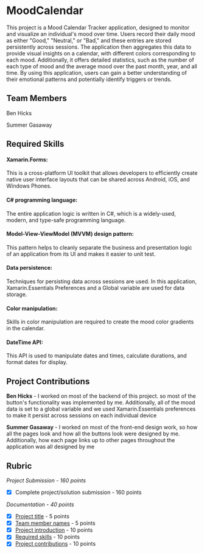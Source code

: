 <a name="Project-Title"></a> 
# MoodCalendar
<!-- replace 'Project Title' with the title of your project -->
<a name="Introduction"></a>
This project is a Mood Calendar Tracker application, designed to monitor and visualize an individual's mood over time. Users record their daily mood as either "Good," "Neutral," or "Bad," and these entries are stored persistently across sessions. The application then aggregates this data to provide visual insights on a calendar, with different colors corresponding to each mood. Additionally, it offers detailed statistics, such as the number of each type of mood and the average mood over the past month, year, and all time. By using this application, users can gain a better understanding of their emotional patterns and potentially identify triggers or trends.

<a name="Team-Members"></a>
## Team Members
<!-- list the names of your team members here -->
Ben Hicks

Summer Gasaway

<a name="Required-Skills"></a>
## Required Skills
<!-- List the technical skills you needed to develop the application, the tools, or APIs (Platform specific and third party) used in the project -->
#### Xamarin.Forms: 

This is a cross-platform UI toolkit that allows developers to efficiently create native user interface layouts that can be shared across Android, iOS, and Windows Phones.

#### C# programming language: 

The entire application logic is written in C#, which is a widely-used, modern, and type-safe programming language.

#### Model-View-ViewModel (MVVM) design pattern: 

This pattern helps to cleanly separate the business and presentation logic of an application from its UI and makes it easier to unit test.

#### Data persistence: 

Techniques for persisting data across sessions are used. In this application, Xamarin.Essentials Preferences and a Global variable are used for data storage.

#### Color manipulation: 

Skills in color manipulation are required to create the mood color gradients in the calendar.

#### DateTime API: 

This API is used to manipulate dates and times, calculate durations, and format dates for display.

<a name="Project-Contributions"></a>
## Project Contributions
<!-- Describe each team member's contributions to the project -->
**Ben Hicks** - I worked on most of the backend of this project. so most of the button's functionality was implemented by me. Additionally, all of the mood data is set to a global variable and we used Xamarin.Essentials preferences to make it persist across sessions on each individual device

**Summer Gasaway** - I worked on most of the front-end design work, so how all the pages look and how all the buttons look were designed by me. Additionally, how each page links up to other pages throughout the application was all designed by me

## Rubric

*Project Submission - 160 points*
- [x] Complete project/solution submission - 160 points


*Documentation - 40 points*
- [x] [Project title](#Project-Title) - 5 points
- [x] [Team member names](#Team-Members) - 5 points
- [x] [Project introduction](#Introduction) - 10 points
- [x] [Required skills](#Required-Skills) - 10 points
- [x] [Project contributions](#Project-Contributions) - 10 points
